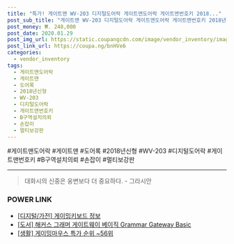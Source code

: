 ```yaml
--- 
title: "특가! 게이트맨 WV-203 디지털도어락 게이트맨도어락 게이트맨번호키 2018..." 
post_sub_title: "게이트맨 WV-203 디지털도어락 게이트맨도어락 게이트맨번호키 2018년신형 손잡이 도어록, WV-203+멀티보강판 추가 / B구역설치의뢰" 
post_money: ₩. 248,000 
post_date: 2020.01.29 
post_img_url: https://static.coupangcdn.com/image/vendor_inventory/images/2018/03/29/15/8/6cd96008-210b-4735-b35b-497809bf7bdf.jpg 
post_link_url: https://coupa.ng/bnHVe6 
categories: 
  - vendor_inventory 
tags: 
  - 게이트맨도어락 
  - 게이트맨 
  - 도어록 
  - 2018년신형 
  - WV-203 
  - 디지털도어락 
  - 게이트맨번호키 
  - B구역설치의뢰 
  - 손잡이 
  - 멀티보강판 
--- 
```

  #게이트맨도어락 #게이트맨 #도어록 #2018년신형 #WV-203 #디지털도어락 #게이트맨번호키 #B구역설치의뢰 #손잡이 #멀티보강판 
<hr> 

> 대화시의 신중은 웅변보다 더 중요하다. - 그라시안 


### POWER LINK

* <a href="https://blog.naver.com/santokki14/221771176341" target="_blank"> [디지털/가전] 게이밍키보드 정보 </a>
* <a href="https://blog.naver.com/fasyy4321/221780228188" target="_blank">[도서] 해커스 그래머 게이트웨이 베이직 Grammar Gateway Basic</a>
* <a href="https://blog.naver.com/sakai111/221785337277" target="_blank"> [생활] 게이밍마우스 특가 순위 ~56위</a>
